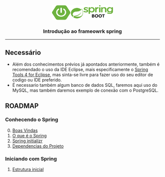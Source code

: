 <p align="center">
    <img src="../assets/springboot.png" alt="spring logo" width="200" height="50">
</p>

<h3 align="center">Introdução ao frameowrk spring</h3>

***

## Necessário
 * Além dos conhecimentos prévios já apontados anteriormente, também é recomendado o uso da IDE Eclipse, mais especificamente o [Spring Tools 4 for Eclipse](https://spring.io/tools), mas sinta-se livre para fazer uso do seu editor de codigo ou IDE preferido.
 * É necessario também algum banco de dados SQL, faremos aqui uso do MySQL, mas também daremos exemplo de conexão com o PostgreSQL.

## ROADMAP

### Conhecendo o Spring

0. [Boas Vindas](https://github.com/Paintxd/spring4noobs/blob/master/docs/1-Conhecendo-o-Spring/boas-vindas.md)
1. [O que é o Spring](https://github.com/Paintxd/spring4noobs/blob/master/docs/1-Conhecendo-o-Spring/o-que-e-o-spring.md)
2. [Spring initializr](https://github.com/Paintxd/spring4noobs/blob/master/docs/1-Conhecendo-o-Spring/spring-initializr.md)
3. [Dependencias do Projeto](https://github.com/Paintxd/spring4noobs/blob/master/docs/1-Conhecendo-o-Spring/dependencias-do-projeto.md)

### Iniciando com Spring

1. [Estrutura inicial](https://github.com/Paintxd/spring4noobs/blob/master/docs/2-Iniciando-com-Spring/estrutura-inicial.md)